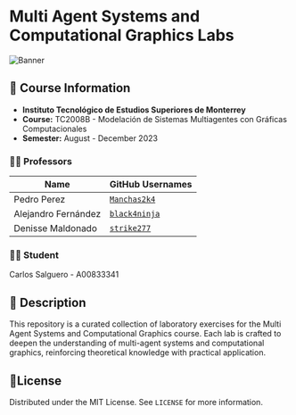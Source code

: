 # Multi Agent Systems and Computational Graphics Labs

![Banner](./readme/assets/banner.jpg)

## 🏫 Course Information

- **Instituto Tecnológico de Estudios Superiores de Monterrey**
- **Course:** TC2008B - Modelación de Sistemas Multiagentes con Gráficas Computacionales
- **Semester:** August - December 2023

### 👨‍🏫 Professors

| Name                | GitHub Usernames                                |
| ------------------- | ----------------------------------------------- |
| Pedro Perez         | [`Manchas2k4`](https://github.com/Manchas2k4)   |
| Alejandro Fernández | [`black4ninja`](https://github.com/black4ninja) |
| Denisse Maldonado   | [`strike277`](https://github.com/strike277)     |

### 👨‍🎓 Student

Carlos Salguero - A00833341

## 📖 Description

This repository is a curated collection of laboratory exercises for the Multi Agent Systems and Computational Graphics course. Each lab is crafted to deepen the understanding of multi-agent systems and computational graphics, reinforcing theoretical knowledge with practical application.

## 📄License

Distributed under the MIT License. See `LICENSE` for more information.
